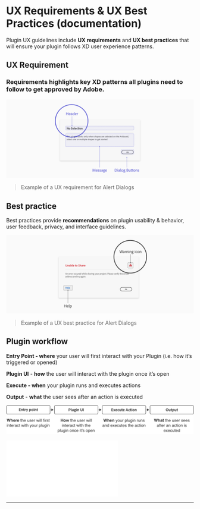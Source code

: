 # **UX Requirements & UX Best Practices (documentation)**


Plugin UX guidelines include **UX requirements** and **UX best practices** that will ensure your plugin follows XD user experience patterns. 

## UX Requirement

### Requirements highlights **key XD patterns** all plugins need to follow to get approved by Adobe. 

![UX Requirement](../ux_images/Requirement.png)

> Example of a UX requirement for Alert Dialogs

## Best practice

Best practices provide **recommendations** on plugin usability & behavior, user feedback, privacy, and interface guidelines. 

![UX Best Practice](../ux_images/BestPractice.png)

> Example of a UX best practice for Alert Dialogs


## Plugin workflow

**Entry Point - where** your user will first interact with your Plugin (i.e. how it’s triggered or opened)

**Plugin UI** - **how** the user will interact with the plugin once it’s open

**Execute - when** your plugin runs and executes actions

**Output** - **what** the user sees after an action is executed

![A plugin workflow](../ux_images/Pluginworkflow.png)

![Plugin Example](../ux_images/Plugin_UX_Guidelines_Modal_v1.pdf)



--------
